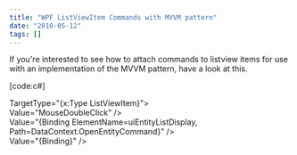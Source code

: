 ```yaml
---
title: "WPF ListViewItem Commands with MVVM pattern"
date: "2010-05-12"
tags: []
---
```


If you're interested to see how to attach commands to listview items for use with an implementation of the MVVM pattern, have a look at this.

[code:c#]

TargetType="{x:Type ListViewItem}">  
Value="MouseDoubleClick" />  
Value="{Binding ElementName=uiEntityListDisplay, Path=DataContext.OpenEntityCommand}" />  
Value="{Binding}" />
